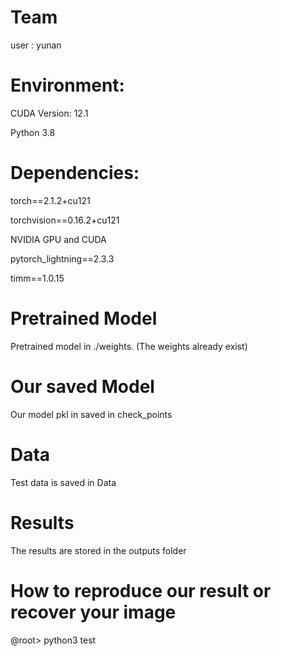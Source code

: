 
# Team
user : yunan

# Environment:

CUDA Version: 12.1

Python 3.8

# Dependencies:

torch==2.1.2+cu121

torchvision==0.16.2+cu121

NVIDIA GPU and CUDA

pytorch_lightning==2.3.3

timm==1.0.15


# Pretrained Model
Pretrained model in ./weights.  (The weights already exist)

# Our saved Model
Our model pkl in saved  in check_points
# Data
Test data is saved in Data

# Results
The results are stored in the outputs folder

# How to reproduce our result or recover your image
@root>  python3 test 





